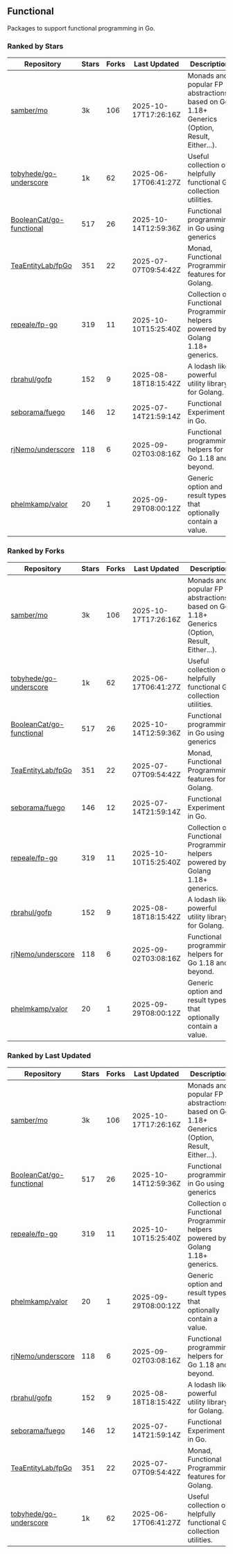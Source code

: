 ## Functional

Packages to support functional programming in Go.

### Ranked by Stars

| Repository | Stars | Forks | Last Updated | Description | 
|------------|-------|-------|--------------|-------------|
| [samber/mo](https://github.com/samber/mo) | 3k | 106 | 2025-10-17T17:26:16Z |  Monads and popular FP abstractions, based on Go 1.18+ Generics (Option, Result, Either...). |
| [tobyhede/go-underscore](https://github.com/tobyhede/go-underscore) | 1k | 62 | 2025-06-17T06:41:27Z |  Useful collection of helpfully functional Go collection utilities. |
| [BooleanCat/go-functional](https://github.com/BooleanCat/go-functional) | 517 | 26 | 2025-10-14T12:59:36Z |  Functional programming in Go using generics |
| [TeaEntityLab/fpGo](https://github.com/TeaEntityLab/fpGo) | 351 | 22 | 2025-07-07T09:54:42Z |  Monad, Functional Programming features for Golang. |
| [repeale/fp-go](https://github.com/repeale/fp-go) | 319 | 11 | 2025-10-10T15:25:40Z |  Collection of Functional Programming helpers powered by Golang 1.18+ generics. |
| [rbrahul/gofp](https://github.com/rbrahul/gofp) | 152 | 9 | 2025-08-18T18:15:42Z |  A lodash like powerful utility library for Golang. |
| [seborama/fuego](https://github.com/seborama/fuego) | 146 | 12 | 2025-07-14T21:59:14Z |  Functional Experiment in Go. |
| [rjNemo/underscore](https://github.com/rjNemo/underscore) | 118 | 6 | 2025-09-02T03:08:16Z |  Functional programming helpers for Go 1.18 and beyond. |
| [phelmkamp/valor](https://github.com/phelmkamp/valor) | 20 | 1 | 2025-09-29T08:00:12Z |  Generic option and result types that optionally contain a value. |

### Ranked by Forks

| Repository | Stars | Forks | Last Updated | Description | 
|------------|-------|-------|--------------|-------------|
| [samber/mo](https://github.com/samber/mo) | 3k | 106 | 2025-10-17T17:26:16Z |  Monads and popular FP abstractions, based on Go 1.18+ Generics (Option, Result, Either...). |
| [tobyhede/go-underscore](https://github.com/tobyhede/go-underscore) | 1k | 62 | 2025-06-17T06:41:27Z |  Useful collection of helpfully functional Go collection utilities. |
| [BooleanCat/go-functional](https://github.com/BooleanCat/go-functional) | 517 | 26 | 2025-10-14T12:59:36Z |  Functional programming in Go using generics |
| [TeaEntityLab/fpGo](https://github.com/TeaEntityLab/fpGo) | 351 | 22 | 2025-07-07T09:54:42Z |  Monad, Functional Programming features for Golang. |
| [seborama/fuego](https://github.com/seborama/fuego) | 146 | 12 | 2025-07-14T21:59:14Z |  Functional Experiment in Go. |
| [repeale/fp-go](https://github.com/repeale/fp-go) | 319 | 11 | 2025-10-10T15:25:40Z |  Collection of Functional Programming helpers powered by Golang 1.18+ generics. |
| [rbrahul/gofp](https://github.com/rbrahul/gofp) | 152 | 9 | 2025-08-18T18:15:42Z |  A lodash like powerful utility library for Golang. |
| [rjNemo/underscore](https://github.com/rjNemo/underscore) | 118 | 6 | 2025-09-02T03:08:16Z |  Functional programming helpers for Go 1.18 and beyond. |
| [phelmkamp/valor](https://github.com/phelmkamp/valor) | 20 | 1 | 2025-09-29T08:00:12Z |  Generic option and result types that optionally contain a value. |

### Ranked by Last Updated

| Repository | Stars | Forks | Last Updated | Description | 
|------------|-------|-------|--------------|-------------|
| [samber/mo](https://github.com/samber/mo) | 3k | 106 | 2025-10-17T17:26:16Z |  Monads and popular FP abstractions, based on Go 1.18+ Generics (Option, Result, Either...). |
| [BooleanCat/go-functional](https://github.com/BooleanCat/go-functional) | 517 | 26 | 2025-10-14T12:59:36Z |  Functional programming in Go using generics |
| [repeale/fp-go](https://github.com/repeale/fp-go) | 319 | 11 | 2025-10-10T15:25:40Z |  Collection of Functional Programming helpers powered by Golang 1.18+ generics. |
| [phelmkamp/valor](https://github.com/phelmkamp/valor) | 20 | 1 | 2025-09-29T08:00:12Z |  Generic option and result types that optionally contain a value. |
| [rjNemo/underscore](https://github.com/rjNemo/underscore) | 118 | 6 | 2025-09-02T03:08:16Z |  Functional programming helpers for Go 1.18 and beyond. |
| [rbrahul/gofp](https://github.com/rbrahul/gofp) | 152 | 9 | 2025-08-18T18:15:42Z |  A lodash like powerful utility library for Golang. |
| [seborama/fuego](https://github.com/seborama/fuego) | 146 | 12 | 2025-07-14T21:59:14Z |  Functional Experiment in Go. |
| [TeaEntityLab/fpGo](https://github.com/TeaEntityLab/fpGo) | 351 | 22 | 2025-07-07T09:54:42Z |  Monad, Functional Programming features for Golang. |
| [tobyhede/go-underscore](https://github.com/tobyhede/go-underscore) | 1k | 62 | 2025-06-17T06:41:27Z |  Useful collection of helpfully functional Go collection utilities. |

